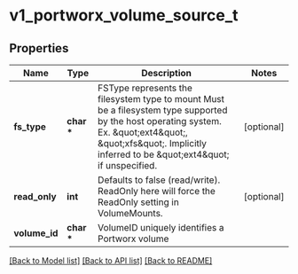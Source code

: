 # v1_portworx_volume_source_t

## Properties
Name | Type | Description | Notes
------------ | ------------- | ------------- | -------------
**fs_type** | **char \*** | FSType represents the filesystem type to mount Must be a filesystem type supported by the host operating system. Ex. \&quot;ext4\&quot;, \&quot;xfs\&quot;. Implicitly inferred to be \&quot;ext4\&quot; if unspecified. | [optional] 
**read_only** | **int** | Defaults to false (read/write). ReadOnly here will force the ReadOnly setting in VolumeMounts. | [optional] 
**volume_id** | **char \*** | VolumeID uniquely identifies a Portworx volume | 

[[Back to Model list]](../README.md#documentation-for-models) [[Back to API list]](../README.md#documentation-for-api-endpoints) [[Back to README]](../README.md)


